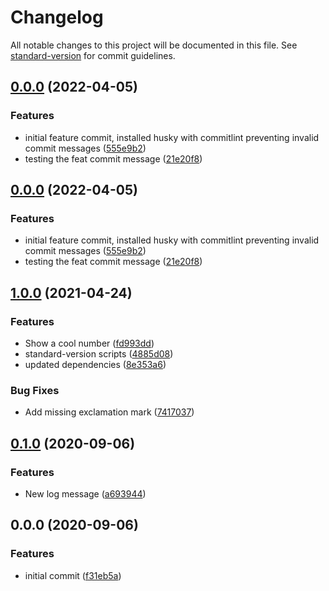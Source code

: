 # Changelog

All notable changes to this project will be documented in this file. See [standard-version](https://github.com/conventional-changelog/standard-version) for commit guidelines.

## [0.0.0](https://github.com/Operaismo/changelog-generator-demo/compare/v1.0.0...v0.0.0) (2022-04-05)


### Features

* initial feature commit, installed husky with commitlint preventing invalid commit messages ([555e9b2](https://github.com/Operaismo/changelog-generator-demo/commits/555e9b2e388b6613306e91070d642dad13da10c6))
* testing the feat commit message ([21e20f8](https://github.com/Operaismo/changelog-generator-demo/commits/21e20f86f35b07dafd27fca629380ebd4f4d6f67))

## [0.0.0](https://github.com/Operaismo/changelog-generator-demo/compare/v1.0.0...v0.0.0) (2022-04-05)


### Features

* initial feature commit, installed husky with commitlint preventing invalid commit messages ([555e9b2](https://github.com/Operaismo/changelog-generator-demo/commits/555e9b2e388b6613306e91070d642dad13da10c6))
* testing the feat commit message ([21e20f8](https://github.com/Operaismo/changelog-generator-demo/commits/21e20f86f35b07dafd27fca629380ebd4f4d6f67))

## [1.0.0](https://github.com/mokkapps/changelog-generator-demo/compare/v0.1.0...v1.0.0) (2021-04-24)


### Features

* Show a cool number ([fd993dd](https://github.com/mokkapps/changelog-generator-demo/commits/fd993dd9db77e7f4bf9350172255336529cb1e80))
* standard-version scripts ([4885d08](https://github.com/mokkapps/changelog-generator-demo/commits/4885d08bb0c018d1f73a0e5b8a718de269fca354))
* updated dependencies ([8e353a6](https://github.com/mokkapps/changelog-generator-demo/commits/8e353a6b1f902b48620686846f98c81e21266ee3))


### Bug Fixes

* Add missing exclamation mark ([7417037](https://github.com/mokkapps/changelog-generator-demo/commits/74170373acee78ebf1119ea76680a8f4033bbcea))

## [0.1.0](https://github.com/mokkapps/changelog-generator-demo//compare/v0.0.0...v0.1.0) (2020-09-06)


### Features

* New log message ([a693944](https://github.com/mokkapps/changelog-generator-demo/commits/a693944b0a2d3ac19466df50e0a73d1aa98b8737))

## 0.0.0 (2020-09-06)


### Features

* initial commit ([f31eb5a](https://github.com/mokkapps/changelog-generator-demo/commits/f31eb5a01b7e770a3540d2e5199d556278acfbb4))
